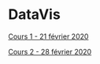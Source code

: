 # DataVis

[Cours 1 - 21 février 2020](https://github.com/JeanHerbaut/DataVis/tree/master/20200221)

[Cours 2 - 28 février 2020](https://github.com/JeanHerbaut/DataVis/tree/master/20200228)
